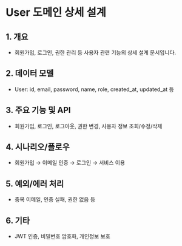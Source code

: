 # User 도메인 상세 설계

## 1. 개요
- 회원가입, 로그인, 권한 관리 등 사용자 관련 기능의 상세 설계 문서입니다.

## 2. 데이터 모델
- User: id, email, password, name, role, created_at, updated_at 등

## 3. 주요 기능 및 API
- 회원가입, 로그인, 로그아웃, 권한 변경, 사용자 정보 조회/수정/삭제

## 4. 시나리오/플로우
- 회원가입 → 이메일 인증 → 로그인 → 서비스 이용

## 5. 예외/에러 처리
- 중복 이메일, 인증 실패, 권한 없음 등

## 6. 기타
- JWT 인증, 비밀번호 암호화, 개인정보 보호
